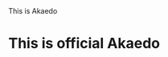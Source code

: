 <html>
<head>
This is Akaedo
</head>

<body>

  <h1> This is official Akaedo </h1>

</body>



</html>

